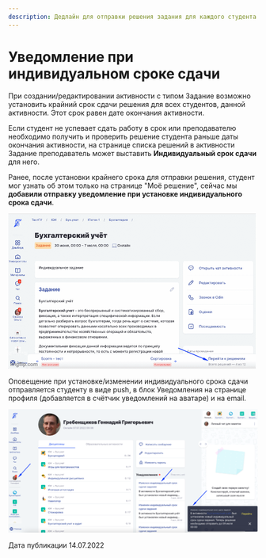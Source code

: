 ```yaml
---
description: Дедлайн для отправки решения задания для каждого студента
---
```


# Уведомление при индивидуальном сроке сдачи

При создании/редактировании активности с типом Задание возможно установить крайний срок сдачи решения для всех студентов, данной активности. Этот срок равен дате окончания активности.

Если студент не успевает сдать работу в срок или преподавателю необходимо получить и проверить решение студента раньше даты окончания активности, на странице списка решений в активности Задание преподаватель может выставить **Индивидуальный срок сдачи** для него.

Ранее, после установки крайнего срока для отправки решения, студент мог узнать об этом только на странице "Моё решение", сейчас мы **добавили отправку уведомление при установке индивидуального срока сдачи**.

![](<../../.gitbook/assets/6lyp10.gif>)

Оповещение  при установке/изменении индивидуального срока сдачи отправляется  студенту в виде push, в блок Уведомления на странице профиля (добавляется в счётчик уведомлений на аватаре) и  на email.

![](<../../.gitbook/assets/image (102).png>)

Дата публикации 14.07.2022
